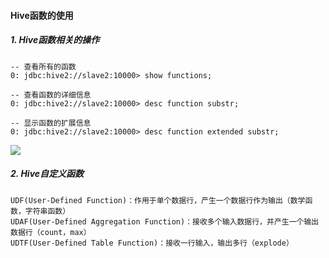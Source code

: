 #### Hive函数的使用

##### 1. Hive函数相关的操作

```
-- 查看所有的函数
0: jdbc:hive2://slave2:10000> show functions;

-- 查看函数的详细信息
0: jdbc:hive2://slave2:10000> desc function substr;

-- 显示函数的扩展信息
0: jdbc:hive2://slave2:10000> desc function extended substr;
```

![](http://typora-image.test.upcdn.net/images/hive高级数据类型-functions.jpg)

##### 2. Hive自定义函数

```
UDF(User-Defined Function)：作用于单个数据行，产生一个数据行作为输出（数学函数，字符串函数）
UDAF(User-Defined Aggregation Function)：接收多个输入数据行，并产生一个输出数据行（count，max）
UDTF(User-Defined Table Function)：接收一行输入，输出多行（explode）
```